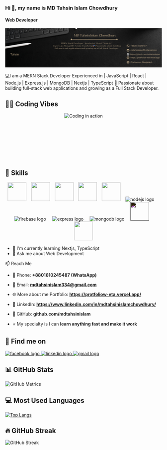 ### Hi 👋, my name is MD Tahsin Islam Chowdhury
#### Web Developer

![Web Developer](https://github.com/mdtahsinislam/mdtahsinislam/blob/57a0938a5a701c7d46077d20a8637dfb703772aa/heeee.png)

💻I am a MERN Stack Developer Experienced in | JavaScript | React | Node.js | Express.js | MongoDB | Nextjs | TypeScript 🚀 Passionate about building full-stack web applications and growing as a Full Stack Developer.

## 🧑‍💻 Coding Vibes
<div align="center" style="min-height:150px; width:auto;">
  <img src="https://i.giphy.com/media/qgQUggAC3Pfv687qPC/giphy.webp" width="480" alt="Coding in action"/>
</div>

## 🧠 Skills

<p align="center">
  <!-- Vue.js -->
  <img src="https://cdn.jsdelivr.net/gh/devicons/devicon/icons/vuejs/vuejs-original.svg" width="60" height="60"/>
  &nbsp;&nbsp;
  <!-- React -->
  <img src="https://cdn.jsdelivr.net/gh/devicons/devicon/icons/react/react-original.svg" width="60" height="60"/>
  &nbsp;&nbsp;
  <!-- JavaScript -->
  <img src="https://cdn.jsdelivr.net/gh/devicons/devicon/icons/javascript/javascript-original.svg" width="60" height="60"/>
  &nbsp;&nbsp;
  <!-- HTML5 -->
  <img src="https://cdn.jsdelivr.net/gh/devicons/devicon/icons/html5/html5-original.svg" width="60" height="60"/>
  &nbsp;&nbsp;
  <!-- Tailwind CSS -->
  <img src="https://www.vectorlogo.zone/logos/tailwindcss/tailwindcss-icon.svg" width="60" height="60"/>
  &nbsp;&nbsp;
  <img src="https://skillicons.dev/icons?i=nodejs" height="40" alt="nodejs logo"/>
  <img width="12"/>
  <img src="https://skillicons.dev/icons?i=firebase" height="40" alt="firebase logo"/>
  <img width="12"/>
  <img src="https://skillicons.dev/icons?i=express" height="40" alt="express logo"/>
  <img width="12"/>
  <img src="https://skillicons.dev/icons?i=mongodb" height="40" alt="mongodb logo"/>
  <img width="12"/>
  <!-- Next.js -->
  <img src="https://cdn.jsdelivr.net/gh/devicons/devicon/icons/nextjs/nextjs-original.svg" width="60" height="60" style="filter: invert(1);"/>
  &nbsp;&nbsp;
  <!-- TypeScript -->
  <img src="https://cdn.jsdelivr.net/gh/devicons/devicon/icons/typescript/typescript-original.svg" width="60" height="60"/>
</p>

<!-- -  I'm currently working on this page. -->
- 🔭 I'm currently learning Nextjs, TypeScript
- 💬 Ask me about Web Development

📫 Reach Me 

- 📱 Phone: **+8801610245487 (WhatsApp)**

- 📧 Email: **mdtahsinislam334@gmail.com**

- 🌐 More about me Portfolio: **https://protfoliow-eta.vercel.app/**

- 💼 LinkedIn: **https://www.linkedin.com/in/mdtahsinislamchowdhury/**

- 🐙 GitHub: **github.com/mdtahsinislam**

- ⭐ My specialty is I can **learn anything fast and make it work**

## 📱 Find me on

<div align="left">
  <a href="https://www.facebook.com/mdtahsin.tahsin.1481" target="_blank">
    <img src="https://raw.githubusercontent.com/maurodesouza/profile-readme-generator/master/src/assets/icons/social/facebook/default.svg" width="42" height="30" alt="facebook logo"/>
  </a>
  <a href="https://www.linkedin.com/in/mdtahsinislamchowdhury/" target="_blank">
    <img src="https://raw.githubusercontent.com/maurodesouza/profile-readme-generator/master/src/assets/icons/social/linkedin/default.svg" width="42" height="30" alt="linkedin logo"/>
  </a>
  <a href="mailto:mdtahsinislam334@gmail.com" target="_blank">
    <img src="https://raw.githubusercontent.com/maurodesouza/profile-readme-generator/master/src/assets/icons/social/gmail/default.svg" width="42" height="30" alt="gmail logo"/>
  </a>
</div>

## 📊 GitHub Stats

![GitHub Metrics](https://github-readme-stats.vercel.app/api?username=mdtahsinislam&show_icons=true&theme=radical)


<!-- ## 🏆 GitHub Trophies ![trophy](https://github-profile-trophy.vercel.app/?username=mdtahsinislam&theme=gruvbox&no-frame=true&margin-w=15)
![trophy](https://github-profile-trophy.vercel.app/?username=mdtahsinislam&theme=gruvbox&no-frame=true)
 -->

## 💻 Most Used Languages

[![Top Langs](https://github-readme-stats.vercel.app/api/top-langs/?username=mdtahsinislam&layout=compact&theme=tokyonight)](https://github.com/anuraghazra/github-readme-stats)

## 🔥 GitHub Streak

![GitHub Streak](https://streak-stats.demolab.com/?user=mdtahsinislam&theme=tokyonight)
